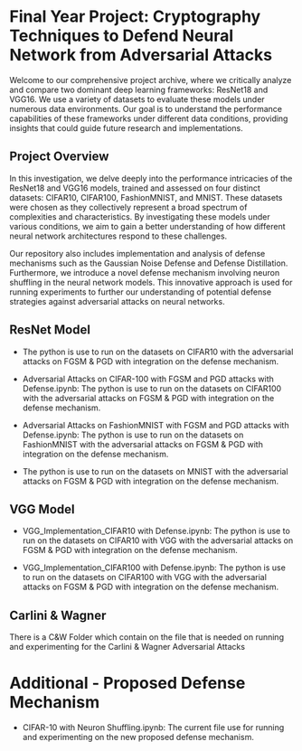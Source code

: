 # Final Year Project: Cryptography Techniques to Defend Neural Network from Adversarial Attacks

Welcome to our comprehensive project archive, where we critically analyze and compare two dominant deep learning frameworks: ResNet18 and VGG16. We use a variety of datasets to evaluate these models under numerous data environments. Our goal is to understand the performance capabilities of these frameworks under different data conditions, providing insights that could guide future research and implementations.

## Project Overview

In this investigation, we delve deeply into the performance intricacies of the ResNet18 and VGG16 models, trained and assessed on four distinct datasets: CIFAR10, CIFAR100, FashionMNIST, and MNIST. These datasets were chosen as they collectively represent a broad spectrum of complexities and characteristics. By investigating these models under various conditions, we aim to gain a better understanding of how different neural network architectures respond to these challenges.

Our repository also includes implementation and analysis of defense mechanisms such as the Gaussian Noise Defense and Defense Distillation. Furthermore, we introduce a novel defense mechanism involving neuron shuffling in the neural network models. This innovative approach is used for running experiments to further our understanding of potential defense strategies against adversarial attacks on neural networks.

## ResNet Model
- The python is use to run on the datasets on CIFAR10 with the adversarial attacks on FGSM & PGD with integration on the defense mechanism.

- Adversarial Attacks on CIFAR-100 with FGSM and PGD attacks with Defense.ipynb: The python is use to run on the datasets on CIFAR100 with the adversarial attacks on FGSM & PGD with integration on the defense mechanism.

- Adversarial Attacks on FashionMNIST with FGSM and PGD attacks with Defense.ipynb: The python is use to run on the datasets on FashionMNIST with the adversarial attacks on FGSM & PGD with integration on the defense mechanism.

 - The python is use to run on the datasets on MNIST with the adversarial attacks on FGSM & PGD with integration on the defense mechanism.

## VGG Model
- VGG_Implementation_CIFAR10 with Defense.ipynb: The python is use to run on the datasets on CIFAR10 with VGG with the adversarial attacks on FGSM & PGD with integration on the defense mechanism.

- VGG_Implementation_CIFAR100 with Defense.ipynb: The python is use to run on the datasets on CIFAR100 with VGG with the adversarial attacks on FGSM & PGD with integration on the defense mechanism.

## Carlini & Wagner

There is a C&W Folder which contain on the file that is needed on running and experimenting for the Carlini & Wagner Adversarial Attacks

# Additional - Proposed Defense Mechanism
- CIFAR-10 with Neuron Shuffling.ipynb: The current file use for running and experimenting on the new proposed defense mechanism.
